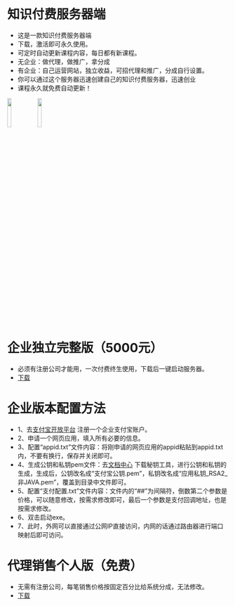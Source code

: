 # 知识付费服务器端
- 这是一款知识付费服务器端
- 下载，激活即可永久使用。
- 可定时自动更新课程内容，每日都有新课程。
- 无企业：做代理，做推广，拿分成
- 有企业：自己运营网站，独立收益，可招代理和推广，分成自行设置。
- 你可以通过这个服务器迅速创建自己的知识付费服务器，迅速创业
- 课程永久就免费自动更新！

<img decoding="async" src="https://github.com/dhrdzy/KnowledgePayment_Server/blob/main/image/2.png" width="13%" hight="13%">
<img decoding="async" src="https://github.com/dhrdzy/KnowledgePayment_Server/blob/main/image/1.jpg" width="13%" hight="13%"> 

# 企业独立完整版（5000元）
- 必须有注册公司才能用，一次付费终生使用，下载后一键启动服务器。
- [下载](https://github.com/dhrdzy/KnowledgePayment_Server/releases/download/1.0.0.1/KnowledgePayment_Server_Enterprise.zip)

# 企业版本配置方法
- 1、去[支付宝开放平台](https://openhome.alipay.com/) 注册一个企业支付宝账户。
- 2、申请一个网页应用，填入所有必要的信息。
- 3、配置“appid.txt”文件内容：将刚申请的网页应用的appid粘贴到appid.txt内，不要有换行，保存并关闭即可。
- 4、生成公钥和私钥pem文件：去[文档中心](https://opendocs.alipay.com/common/02kipk?pathHash=0d20b438) 下载秘钥工具，进行公钥和私钥的生成，生成后，公钥改名成“支付宝公钥.pem”，私钥改名成“应用私钥_RSA2_非JAVA.pem”，覆盖到目录中文件即可。
- 5、配置“支付配置.txt”文件内容：文件内的“##”为间隔符，倒数第二个参数是价格，可以随意修改，按需求修改即可，最后一个参数是支付回调地址，也是按需求修改。
- 6、双击启动exe。
- 7、此时，外网可以直接通过公网IP直接访问，内网的话通过路由器进行端口映射后即可访问。

# 代理销售个人版（免费）
- 无需有注册公司，每笔销售价格按固定百分比给系统分成，无法修改。
- [下载](https://github.com/dhrdzy/KnowledgePayment_Server/tree/main/测试体验)
